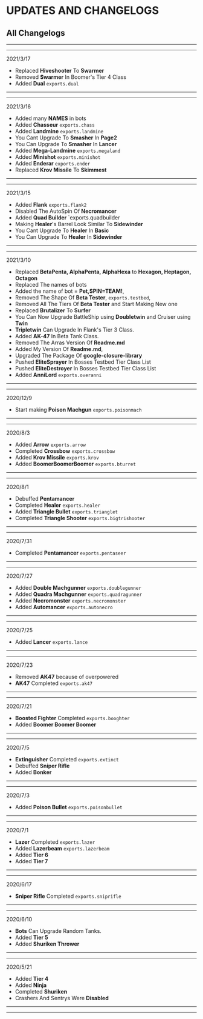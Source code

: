 # UPDATES AND CHANGELOGS

## All Changelogs
---

---

2021/3/17

- Replaced **Hiveshooter** To **Swarmer**
- Removed **Swarmer** In Boomer's Tier 4 Class
- Added **Dual** `exports.dual`

---

---

2021/3/16

- Added many **NAMES** in bots
- Added **Chasseur** `exports.chass`
- Added **Landmine** `exports.landmine`
- You Cant Upgrade To **Smasher** In **Page2**
- You Can Upgrade To **Smasher** In **Lancer**
- Added **Mega-Landmine** `exports.megaland`
- Added **Minishot** `exports.minishot`
- Added **Enderar** `exports.ender`
- Replaced **Krov Missile** To **Skimmest**

---

---

2021/3/15

- Added **Flank** `exports.flank2`
- Disabled The AutoSpin Of **Necromancer**
- Added **Quad Builder** `exports.quadbuilder
- Making **Healer**'s Barrel Look Similar To **Sidewinder**
- You Cant Upgrade To **Healer** In **Basic**
- You Can Upgrade To **Healer** In **Sidewinder**

---

---

2021/3/10

- Replaced **BetaPenta, AlphaPenta, AlphaHexa** to **Hexagon, Heptagon, Octagon**
- Replaced The names of bots
- Added the name of bot = **Pet,SPIN=TEAM!**,
- Removed The Shape Of **Beta Tester**, `exports.testbed`,
- Removed All The Tiers Of **Beta Tester** and Start Making New one
- Replaced **Brutalizer** To **Surfer**
- You Can Now Upgrade BattleShip using **Doubletwin** and Cruiser using **Twin**
- **Tripletwin** Can Upgrade In Flank's Tier 3 Class.
- Added **AK-47** In Beta Tank Class.
- Removed The Arras Version Of **Readme.md**
- Added My Version Of **Readme.md**,
- Upgraded The Package Of **google-closure-library**
- Pushed **EliteSprayer** In Bosses Testbed Tier Class List
- Pushed **EliteDestroyer** In Bosses Testbed Tier Class List
- Added **AnniLord** `exports.overanni`

---

---

2020/12/9

- Start making **Poison Machgun** `exports.poisonmach`

---

---

2020/8/3

- Added **Arrow** `exports.arrow`
- Completed **Crossbow** `exports.crossbow`
- Added **Krov Missile** `exports.krov`
- Added **BoomerBoomerBoomer** `exports.bturret`
---

---

2020/8/1

- Debuffed **Pentamancer**
- Completed **Healer** `exports.healer`
- Added **Triangle Bullet** `exports.trianglet`
- Completed **Triangle Shooter** `exports.bigtrishooter`

---

---

2020/7/31

- Completed **Pentamancer** `exports.pentaseer`

---

---

2020/7/27

- Added **Double Machgunner** `exports.doublegunner`
- Added **Quadra Machgunner** `exports.quadragunner`
- Added **Necromonster** `exports.necromonster`
- Added **Automancer** `exports.autonecro`

---

---

2020/7/25

- Added **Lancer** `exports.lance`

---

---

2020/7/23

- Removed **AK47** because of overpowered
- **AK47** Completed `exports.ak47`

---

---

2020/7/21

- **Boosted Fighter** Completed `exports.booghter`
- Added **Boomer Boomer Boomer**

---

---

2020/7/5

- **Extinguisher** Completed `exports.extinct`
- Debuffed **Sniper Rifle**
- Added **Bonker**

---

---

2020/7/3

- Added **Poison Bullet** `exports.poisonbullet`

---

---

2020/7/1

- **Lazer** Completed `exports.lazer`
- Added **Lazerbeam** `exports.lazerbeam`
- Added **Tier 6**
- Added **Tier 7**

---

---

2020/6/17

- **Sniper Rifle** Completed `exports.sniprifle`

---

---

2020/6/10

- **Bots** Can Upgrade Random Tanks.
- Added **Tier 5**
- Added **Shuriken Thrower**

---

---

2020/5/21

- Added **Tier 4**
- Added **Ninja**
- Completed **Shuriken**
- Crashers And Sentrys Were **Disabled**

---

---

